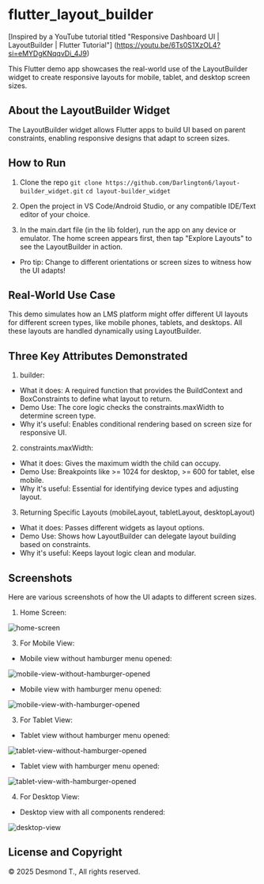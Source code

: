 # flutter_layout_builder
[Inspired by a YouTube tutorial titled "Responsive Dashboard UI | LayoutBuilder | Flutter Tutorial"] (https://youtu.be/6Ts0S1XzOL4?si=eMYDgKNqqvDi_4J9)

This Flutter demo app showcases the real-world use of the LayoutBuilder widget to create responsive layouts for mobile, tablet, and desktop screen sizes.

## About the LayoutBuilder Widget
The LayoutBuilder widget allows Flutter apps to build UI based on parent constraints, enabling responsive designs that adapt to screen sizes.

## How to Run
1. Clone the repo
`git clone https://github.com/Darlington6/layout-builder_widget.git`
`cd layout-builder_widget`

2. Open the project in VS Code/Android Studio, or any compatible IDE/Text editor of your choice.

3. In the main.dart file (in the lib folder), run the app on any device or emulator. The home screen appears first, then tap "Explore Layouts" to see the LayoutBuilder in action.
- Pro tip: Change to different orientations or screen sizes to witness how the UI adapts!

## Real-World Use Case
This demo simulates how an LMS platform might offer different UI layouts for different screen types, like mobile phones, tablets, and desktops. All these layouts are handled dynamically using LayoutBuilder.

## Three Key Attributes Demonstrated
1. builder:
- What it does: A required function that provides the BuildContext and BoxConstraints to define what layout to return.
- Demo Use: The core logic checks the constraints.maxWidth to determine screen type.
- Why it's useful: Enables conditional rendering based on screen size for responsive UI.

2. constraints.maxWidth:
- What it does: Gives the maximum width the child can occupy.
- Demo Use: Breakpoints like >= 1024 for desktop, >= 600 for tablet, else mobile.
- Why it's useful: Essential for identifying device types and adjusting layout.

3. Returning Specific Layouts (mobileLayout, tabletLayout, desktopLayout)
- What it does: Passes different widgets as layout options.
- Demo Use: Shows how LayoutBuilder can delegate layout building based on constraints.
- Why it's useful: Keeps layout logic clean and modular.

## Screenshots
Here are various screenshots of how the UI adapts to different screen sizes.
1. Home Screen:
   
![home-screen](https://github.com/user-attachments/assets/e008ad4f-009b-4c4a-a4f3-766053ff22ea)

3. For Mobile View:
- Mobile view without hamburger menu opened:
  
![mobile-view-without-hamburger-opened](https://github.com/user-attachments/assets/3b7a3741-a0d3-4cca-a9a6-ece9212f76ed)

- Mobile view with hamburger menu opened:
  
![mobile-view-with-hamburger-opened](https://github.com/user-attachments/assets/b90bb0ab-27ef-4f6e-97b9-685680d23d57)

3. For Tablet View:
- Tablet view without hamburger menu opened:
  
![tablet-view-without-hamburger-opened](https://github.com/user-attachments/assets/572a7c9b-a071-45d2-b568-f2d45a870ddd)

- Tablet view with hamburger menu opened:
  
![tablet-view-with-hamburger-opened](https://github.com/user-attachments/assets/0b54a25c-5b95-42d8-9330-09de6feec357)

4. For Desktop View:
- Desktop view with all components rendered:

![desktop-view](https://github.com/user-attachments/assets/9dcc6704-9ee3-4759-bb6c-b35af66a9131)

## License and Copyright

© 2025 Desmond T., All rights reserved.
